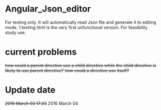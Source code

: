 # Angular_Json_editor
For testing only. It will automatically read Json file and generate it to editing mode. 
1.testing.html is the very first unfunctional version. For feasibility study use.

# current problems
~~how could a parent directive use a child directive while the child directive is likely to use parent directive?~~
~~how could a directive use itself?~~

# Update date
~~2016 March 03 17:33~~
2016 March 04 

